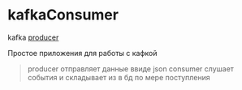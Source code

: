 # kafkaConsumer
kafka  [producer](https://github.com/yamakassi/producer)

Простое приложения для работы с кафкой
 >producer отправляет данные ввиде json 
 >consumer слушает события и складывает из в бд по мере поступления

